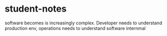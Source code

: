 # student-notes
software becomes is increasingly complex.  Developer needs to understand production env, operations needs to understand software internmal
